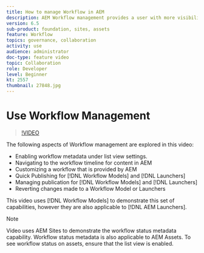 ```yaml
---
title: How to manage Workflow in AEM
description: AEM Workflow management provides a user with more visibility over content under workflow, and allows for easier management of Workflow model definitions. 
version: 6.5
sub-product: foundation, sites, assets
feature: Workflow
topics: governance, collaboration
activity: use
audience: administrator
doc-type: feature video
topic: Collaboration
role: Developer
level: Beginner
kt: 2557
thumbnail: 27848.jpg
---
```

 
# Use Workflow Management
 
 >[!VIDEO](https://video.tv.adobe.com/v/27848/?quality=12&learn=on)

The following aspects of Workflow management are explored in this video:

+ Enabling workflow metadata under list view settings.
+ Navigating to the workflow timeline for content in AEM
+ Customizing a workflow that is provided by AEM
+ Quick Publishing for [!DNL Workflow Models] and [!DNL Launchers]
+ Managing publication for [!DNL Workflow Models] and [!DNL Launchers]
+ Reverting changes made to a  Workflow Model or Launchers

This video uses [!DNL Workflow Models] to demonstrate this set of capabilities, however they are also applicable to [!DNL AEM Launchers].


 >[!NOTE]
 >
 > Video uses AEM Sites to demonstrate the workflow status metadata capability. Workflow status metadata is also applicable to AEM Assets. To see workflow status on assets, ensure that the list view is enabled.
